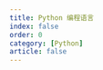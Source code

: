 ```yaml
---
title: Python 编程语言
index: false
order: 0
category: [Python]
article: false
---
```


<AutoCatalog />
